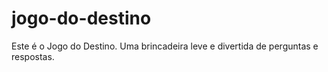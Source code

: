 # jogo-do-destino
Este é o Jogo do Destino. Uma brincadeira leve e divertida de perguntas e respostas.
